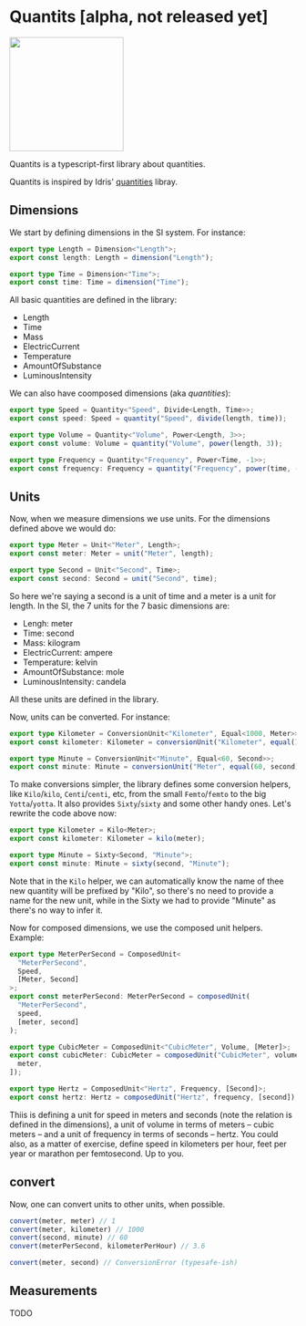 # Quantits [alpha, not released yet]

<img src="https://upload.wikimedia.org/wikipedia/commons/3/3c/SI_Illustration_Base_Units_and_Constants_Colour_Full.svg" width=200 />

Quantits is a typescript-first library about quantities.

Quantits is inspired by Idris' [quantities](https://github.com/timjb/quantities) libray.

## Dimensions

We start by defining dimensions in the SI system. For instance:

```ts
export type Length = Dimension<"Length">;
export const length: Length = dimension("Length");

export type Time = Dimension<"Time">;
export const time: Time = dimension("Time");
```

All basic quantities are defined in the library:

- Length
- Time
- Mass
- ElectricCurrent
- Temperature
- AmountOfSubstance
- LuminousIntensity

We can also have coomposed dimensions (aka _quantities_):

```ts
export type Speed = Quantity<"Speed", Divide<Length, Time>>;
export const speed: Speed = quantity("Speed", divide(length, time));

export type Volume = Quantity<"Volume", Power<Length, 3>>;
export const volume: Volume = quantity("Volume", power(length, 3));

export type Frequency = Quantity<"Frequency", Power<Time, -1>>;
export const frequency: Frequency = quantity("Frequency", power(time, -1));
```

## Units

Now, when we measure dimensions we use units. For the dimensions defined above we would do:

```ts
export type Meter = Unit<"Meter", Length>;
export const meter: Meter = unit("Meter", length);

export type Second = Unit<"Second", Time>;
export const second: Second = unit("Second", time);
```

So here we're saying a second is a unit of time and a meter is a unit for length. In the SI, the 7 units for the 7 basic dimensions are:

- Lengh: meter
- Time: second
- Mass: kilogram
- ElectricCurrent: ampere
- Temperature: kelvin
- AmountOfSubstance: mole
- LuminousIntensity: candela

All these units are defined in the library.

Now, units can be converted. For instance:

```ts
export type Kilometer = ConversionUnit<"Kilometer", Equal<1000, Meter>>;
export const kilometer: Kilometer = conversionUnit("Kilometer", equal(1000, meter));

export type Minute = ConversionUnit<"Minute", Equal<60, Second>>;
export const minute: Minute = conversionUnit("Meter", equal(60, second));
```

To make conversions simpler, the library defines some conversion helpers, like `Kilo`/`kilo`, `Centi`/`centi`, etc, from the small `Femto`/`femto` to the big `Yotta`/`yotta`. It also provides `Sixty`/`sixty` and some other handy ones. Let's rewrite the code above now:

```ts
export type Kilometer = Kilo<Meter>;
export const kilometer: Kilometer = kilo(meter);

export type Minute = Sixty<Second, "Minute">;
export const minute: Minute = sixty(second, "Minute");
```

Note that in the `Kilo` helper, we can automatically know the name of thee new quantity will be prefixed by "Kilo", so there's no need to provide a name for the new unit, while in the Sixty we had to provide "Minute" as there's no way to infer it.

Now for composed dimensions, we use the composed unit helpers. Example:

```ts
export type MeterPerSecond = ComposedUnit<
  "MeterPerSecond",
  Speed,
  [Meter, Second]
>;
export const meterPerSecond: MeterPerSecond = composedUnit(
  "MeterPerSecond",
  speed,
  [meter, second]
);

export type CubicMeter = ComposedUnit<"CubicMeter", Volume, [Meter]>;
export const cubicMeter: CubicMeter = composedUnit("CubicMeter", volume, [
  meter,
]);

export type Hertz = ComposedUnit<"Hertz", Frequency, [Second]>;
export const hertz: Hertz = composedUnit("Hertz", frequency, [second]);
```

Thiis is defining a unit for speed in meters and seconds (note the relation is defined in the dimensions), a unit of volume in terms of meters – cubic meters – and a unit of frequency in terms of seconds – hertz. You could also, as a matter of exercise, define speed in kilometers per hour, feet per year or marathon per femtosecond. Up to you.

## convert

Now, one can convert units to other units, when possible.

```ts
convert(meter, meter) // 1
convert(meter, kilometer) // 1000
convert(second, minute) // 60
convert(meterPerSecond, kilometerPerHour) // 3.6

convert(meter, second) // ConversionError (typesafe-ish)
```

## Measurements

TODO
